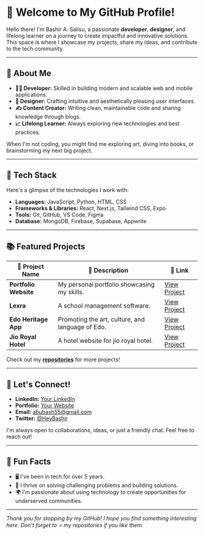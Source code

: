 
# **👋 Welcome to My GitHub Profile!**  

Hello there! I'm Bashir A. Salisu, a passionate **developer**, **designer**, and lifelong learner on a journey to create impactful and innovative solutions. This space is where I showcase my projects, share my ideas, and contribute to the tech community.  

---

## **🌟 About Me**  

- **👨‍💻 Developer:** Skilled in building modern and scalable web and mobile applications.  
- **🎨 Designer:** Crafting intuitive and aesthetically pleasing user interfaces.  
- **✍️ Content Creator:** Writing clean, maintainable code and sharing knowledge through blogs.  
- **📈 Lifelong Learner:** Always exploring new technologies and best practices.  

When I'm not coding, you might find me exploring art, diving into books, or brainstorming my next big project.  

---

## **🔧 Tech Stack**  

Here's a glimpse of the technologies I work with:  

- **Languages:** JavaScript, Python, HTML, CSS  
- **Frameworks & Libraries:** React, Next.js, Tailwind CSS, Expo  
- **Tools:** Git, GitHub, VS Code, Figma  
- **Database:** MongoDB, Firebase, Supabase, Appwrite 

---

## **📚 Featured Projects**  

| 🚀 **Project Name**        | 🌟 **Description**                                   | 🔗 **Link**            |  
|----------------------------|----------------------------------------------------|------------------------|  
| **Portfolio Website**      | My personal portfolio showcasing my skills.        | [View Project](#)      |  
| **Lexra**      | A school management software.        | [View Project](lexrasms.com)      |  
| **Edo Heritage App**       | Promoting the art, culture, and language of Edo.   | [View Project](#)      |  
| **Jio Royal Hotel** | A hotel website for jio royal hotel.          | [View Project](https://www.jioroyalhotel.netlify.app)      |  

Check out my **[repositories](https://github.com/billions-tech)** for more projects!  

---

## **💬 Let's Connect!**  

- **LinkedIn:** [Your LinkedIn](https://www.linkedin.com/in/bashir-a-salisu)  
- **Portfolio:** [Your Website](#)  
- **Email:** [abubash55@gmail.com](mailto:your.email@example.com)  
- **Twitter:** [@HeyBashir](https://x.com/bashirsalisu4)  

I'm always open to collaborations, ideas, or just a friendly chat. Feel free to reach out!  

---

## **🌟 Fun Facts**  

- 🖥️ I've been in tech for over 5 years.  
- 🎯 I thrive on solving challenging problems and building solutions.  
- 🌍 I'm passionate about using technology to create opportunities for underserved communities.  

---

_Thank you for stopping by my GitHub! I hope you find something interesting here. Don't forget to ⭐ my repositories if you like them._  
